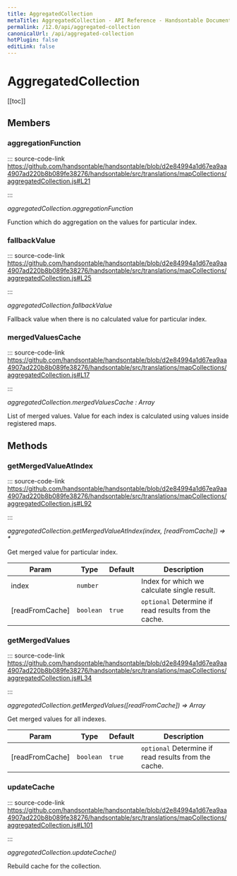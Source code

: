 ```yaml
---
title: AggregatedCollection
metaTitle: AggregatedCollection - API Reference - Handsontable Documentation
permalink: /12.0/api/aggregated-collection
canonicalUrl: /api/aggregated-collection
hotPlugin: false
editLink: false
---
```


# AggregatedCollection

[[toc]]
## Members

### aggregationFunction
  
::: source-code-link https://github.com/handsontable/handsontable/blob/d2e84994a1d67ea9aa4907ad220b8b089fe38276/handsontable/src/translations/mapCollections/aggregatedCollection.js#L21

:::

_aggregatedCollection.aggregationFunction_

Function which do aggregation on the values for particular index.



### fallbackValue
  
::: source-code-link https://github.com/handsontable/handsontable/blob/d2e84994a1d67ea9aa4907ad220b8b089fe38276/handsontable/src/translations/mapCollections/aggregatedCollection.js#L25

:::

_aggregatedCollection.fallbackValue_

Fallback value when there is no calculated value for particular index.



### mergedValuesCache
  
::: source-code-link https://github.com/handsontable/handsontable/blob/d2e84994a1d67ea9aa4907ad220b8b089fe38276/handsontable/src/translations/mapCollections/aggregatedCollection.js#L17

:::

_aggregatedCollection.mergedValuesCache : Array_

List of merged values. Value for each index is calculated using values inside registered maps.


## Methods

### getMergedValueAtIndex
  
::: source-code-link https://github.com/handsontable/handsontable/blob/d2e84994a1d67ea9aa4907ad220b8b089fe38276/handsontable/src/translations/mapCollections/aggregatedCollection.js#L92

:::

_aggregatedCollection.getMergedValueAtIndex(index, [readFromCache]) ⇒ \*_

Get merged value for particular index.


| Param | Type | Default | Description |
| --- | --- | --- | --- |
| index | `number` |  | Index for which we calculate single result. |
| [readFromCache] | `boolean` | <code>true</code> | `optional` Determine if read results from the cache. |



### getMergedValues
  
::: source-code-link https://github.com/handsontable/handsontable/blob/d2e84994a1d67ea9aa4907ad220b8b089fe38276/handsontable/src/translations/mapCollections/aggregatedCollection.js#L34

:::

_aggregatedCollection.getMergedValues([readFromCache]) ⇒ Array_

Get merged values for all indexes.


| Param | Type | Default | Description |
| --- | --- | --- | --- |
| [readFromCache] | `boolean` | <code>true</code> | `optional` Determine if read results from the cache. |



### updateCache
  
::: source-code-link https://github.com/handsontable/handsontable/blob/d2e84994a1d67ea9aa4907ad220b8b089fe38276/handsontable/src/translations/mapCollections/aggregatedCollection.js#L101

:::

_aggregatedCollection.updateCache()_

Rebuild cache for the collection.



